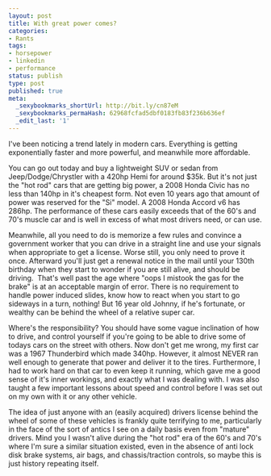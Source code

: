 ```yaml
---
layout: post
title: With great power comes?
categories:
- Rants
tags:
- horsepower
- linkedin
- performance
status: publish
type: post
published: true
meta:
  _sexybookmarks_shortUrl: http://bit.ly/cn87eM
  _sexybookmarks_permaHash: 62968fcfad5dbf0183fb83f236b636ef
  _edit_last: '1'
---
```

I've been noticing a trend lately in modern cars.  Everything is getting exponentially faster and more powerful, and meanwhile more affordable.

You can go out today and buy a lightweight SUV or sedan from Jeep/Dodge/Chrystler with a 420hp Hemi for around $35k.  But it's not just the "hot rod" cars that are getting big power, a 2008 Honda Civic has no less than 140hp in it's cheapest form.  Not even 10 years ago that amount of power was reserved for the "Si" model.  A 2008 Honda Accord v6 has 286hp.  The performance of these cars easily exceeds that of the 60's and 70's muscle car and is well in excess of what most drivers need, or can use.

Meanwhile, all you need to do is memorize a few rules and convince a government worker that you can drive in a straight line and use your signals when appropriate to get a license.  Worse still, you only need to prove it once.  Afterward you'll just get a renewal notice in the mail until your 130th birthday when they start to wonder if you are still alive, and should be driving.  That's well past the age where "oops I mistook the gas for the brake" is at an acceptable margin of error.  There is no requirement to handle power induced slides, know how to react when you start to go sideways in a turn, nothing!  But 16 year old Johnny, if he's fortunate, or wealthy can be behind the wheel of a relative super car.

Where's the responsibility?  You should have some vague inclination of how to drive, and control yourself if you're going to be able to drive some of todays cars on the street with others.  Now don't get me wrong, my first car was a 1967 Thunderbird which made 340hp.  However, it almost NEVER ran well enough to generate that power and deliver it to the tires.  Furthermore, I had to work hard on that car to even keep it running, which gave me a good sense of it's inner workings, and exactly what I was dealing with.  I was also taught a few important lessons about speed and control before I was set out on my own with it or any other vehicle.

The idea of just anyone with an (easily acquired) drivers license behind the wheel of some of these vehicles is frankly quite terrifying to me, particularly in the face of the sort of antics I see on a daily basis even from "mature" drivers.  Mind you I wasn't alive during the "hot rod" era of the 60's and 70's where I'm sure a similar situation existed, even in the absence of anti lock disk brake systems, air bags, and chassis/traction controls, so maybe this is just history repeating itself.
